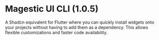 # Magestic UI CLI (1.0.5)

A Shadcn equivalent for Flutter where you can quickly install widgets onto your projects without having to add them as a dependency. This allows flexible customizations and faster code availability.
